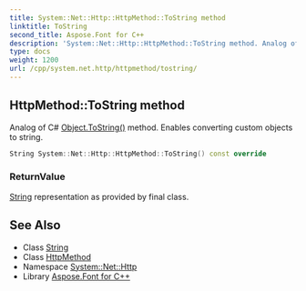 ```yaml
---
title: System::Net::Http::HttpMethod::ToString method
linktitle: ToString
second_title: Aspose.Font for C++
description: 'System::Net::Http::HttpMethod::ToString method. Analog of C# Object.ToString() method. Enables converting custom objects to string in C++.'
type: docs
weight: 1200
url: /cpp/system.net.http/httpmethod/tostring/
---
```

## HttpMethod::ToString method


Analog of C# [Object.ToString()](../../../system/object/tostring/) method. Enables converting custom objects to string.

```cpp
String System::Net::Http::HttpMethod::ToString() const override
```


### ReturnValue

[String](../../../system/string/) representation as provided by final class.

## See Also

* Class [String](../../../system/string/)
* Class [HttpMethod](../)
* Namespace [System::Net::Http](../../)
* Library [Aspose.Font for C++](../../../)
